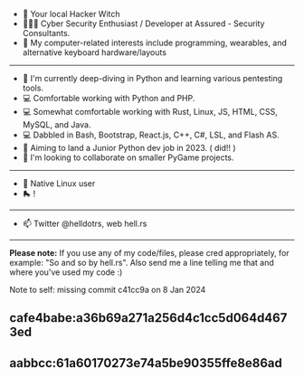 - 🔮 Your local Hacker Witch 
- 👩🏻‍💻 Cyber Security Enthusiast / Developer at Assured - Security Consultants.
- 👀 My computer-related interests include programming, wearables, and alternative keyboard hardware/layouts

--------

- 🌱 I'm currently deep-diving in Python and learning various pentesting tools.
- 💻 Comfortable working with Python and PHP.  
- 💻 Somewhat comfortable working with Rust, Linux, JS, HTML, CSS, MySQL, and Java.
- 💻 Dabbled in Bash, Bootstrap, React.js, C++, C#, LSL, and Flash AS.
- 🌱 Aiming to land a Junior Python dev job in 2023. ( did!! )
- 💞️ I'm looking to collaborate on smaller PyGame projects.

--------

- 🐧 Native Linux user
- 🛼 !

--------

- 📫 Twitter @helldotrs, web hell.rs 

--------

**Please note:** If you use any of my code/files, please cred appropriately, for example: "So and so by hell.rs". Also send me a line telling me that and where you've used my code :) 

Note to self: missing commit c41cc9a on 8 Jan 2024

<!---
hellmak/hellmak is a ✨ special ✨ repository because its 'README.md' (this file) appears on your GitHub profile.
You can click the Preview link to take a look at your changes.
--->

cafe4babe:a36b69a271a256d4c1cc5d064d4673ed
-
aabbcc:61a60170273e74a5be90355ffe8e86ad
-
